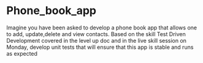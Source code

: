# Phone_book_app
Imagine you have been asked to develop a phone book app that allows one to add,
update,delete and view contacts. Based on the skill Test Driven Development covered
in the level up doc and in the live skill session on Monday, develop unit tests that
will ensure that this app is stable and runs as expected
